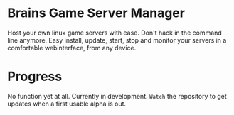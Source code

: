 # Brains Game Server Manager
Host your own linux game servers with ease. Don't hack in the command line anymore. Easy install, update, start, stop and monitor your servers in a comfortable webinterface, from any device.

# Progress
No function yet at all. Currently in development. `Watch` the repository to get updates when a first usable alpha is out.